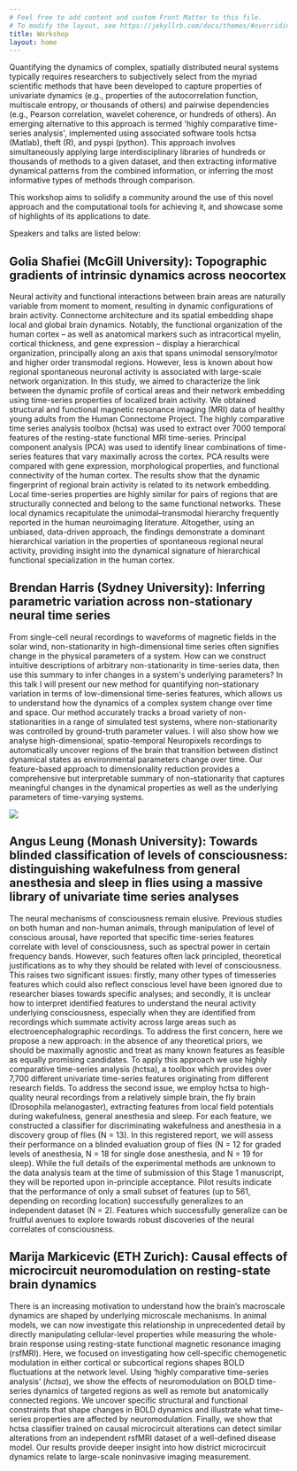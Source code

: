 ```yaml
---
# Feel free to add content and custom Front Matter to this file.
# To modify the layout, see https://jekyllrb.com/docs/themes/#overriding-theme-defaults
title: Workshop
layout: home
---
```


Quantifying the dynamics of complex, spatially distributed neural systems typically requires researchers to subjectively select from the myriad scientific methods that have been developed to capture properties of univariate dynamics (e.g., properties of the autocorrelation function, multiscale entropy, or thousands of others) and pairwise dependencies (e.g., Pearson correlation, wavelet coherence, or hundreds of others).
An emerging alternative to this approach is termed 'highly comparative time-series analysis', implemented using associated software tools hctsa (Matlab), theft (R), and pyspi (python).
This approach involves simultaneously applying large interdisciplinary libraries of hundreds or thousands of methods to a given dataset, and then extracting informative dynamical patterns from the combined information, or inferring the most informative types of methods through comparison.

This workshop aims to solidify a community around the use of this novel approach and the computational tools for achieving it, and showcase some of highlights of its applications to date.

Speakers and talks are listed below:

## Golia Shafiei (McGill University): Topographic gradients of intrinsic dynamics across neocortex

Neural activity and functional interactions between brain areas are naturally variable from moment to moment, resulting in dynamic configurations of brain activity. Connectome architecture and its spatial embedding shape local and global brain dynamics. Notably, the functional organization of the human cortex – as well as anatomical markers such as intracortical myelin, cortical thickness, and gene expression – display a hierarchical organization, principally along an axis that spans unimodal sensory/motor and higher order transmodal regions. However, less is known about how regional spontaneous neuronal activity is associated with large-scale network organization. In this study, we aimed to characterize the link between the dynamic profile of cortical areas and their network embedding using time-series properties of localized brain activity. We obtained structural and functional magnetic resonance imaging (MRI) data of healthy young adults from the Human Connectome Project. The highly comparative time series analysis toolbox (hctsa) was used to extract over 7000 temporal features of the resting-state functional MRI time-series. Principal component analysis (PCA) was used to identify linear combinations of time-series features that vary maximally across the cortex. PCA results were compared with gene expression, morphological properties, and functional connectivity of the human cortex. The results show that the dynamic fingerprint of regional brain activity is related to its network embedding. Local time-series properties are highly similar for pairs of regions that are structurally connected and belong to the same functional networks. These local dynamics recapitulate the unimodal–transmodal hierarchy frequently reported in the human neuroimaging literature. Altogether, using an unbiased, data-driven approach, the findings demonstrate a dominant hierarchical variation in the properties of spontaneous regional neural activity, providing insight into the dynamical signature of hierarchical functional specialization in the human cortex.

## Brendan Harris (Sydney University): Inferring parametric variation across non-stationary neural time series

From single-cell neural recordings to waveforms of magnetic fields in the solar wind, non-stationarity in high-dimensional time series often signifies change in the physical parameters of a system. How can we construct intuitive descriptions of arbitrary non-stationarity in time-series data, then use this summary to infer changes in a system's underlying parameters?
In this talk I will present our new method for quantifying non-stationary variation in terms of low-dimensional time-series features, which allows us to understand how the dynamics of a complex system change over time and space. Our method accurately tracks a broad variety of non-stationarities in a range of simulated test systems, where non-stationarity was controlled by ground-truth parameter values.
I will also show how we analyse high-dimensional, spatio-temporal Neuropixels recordings to automatically uncover regions of the brain that transition between distinct dynamical states as environmental parameters change over time.
Our feature-based approach to dimensionality reduction provides a comprehensive but interpretable summary of non-stationarity that captures meaningful changes in the dynamical properties as well as the underlying parameters of time-varying systems.

![](/assets/PresentationSchematic.jpg)

## Angus Leung (Monash University): Towards blinded classification of levels of consciousness: distinguishing wakefulness from general anesthesia and sleep in flies using a massive library of univariate time series analyses

The neural mechanisms of consciousness remain elusive. Previous studies on both human and non-human animals, through manipulation of level of conscious arousal, have reported that specific time-series features correlate with level of consciousness, such as spectral power in certain frequency bands. However, such features often lack principled, theoretical justifications as to why they should be related with level of consciousness. This raises two significant issues: firstly, many other types of timesseries features which could also reflect conscious level have been ignored due to researcher biases towards specific analyses; and secondly, it is unclear how to interpret identified features to understand the neural activity underlying consciousness, especially when they are identified from recordings which summate activity across large areas such as electroencephalographic recordings. To address the first concern, here we propose a new approach: in the absence of any theoretical priors, we should be maximally agnostic and treat as many known features as feasible as equally promising candidates. To apply this approach we use highly comparative time-series analysis (hctsa), a toolbox which provides over 7,700 different univariate time-series features originating from different research fields. To address the second issue, we employ hctsa to high-quality neural recordings from a relatively simple brain, the fly brain (Drosophila melanogaster), extracting features from local field potentials during wakefulness, general anesthesia and sleep. For each feature, we constructed a classifier for discriminating wakefulness and anesthesia in a discovery group of flies (N = 13). In this registered report, we will assess their performance on a blinded evaluation group of flies (N = 12 for graded levels of anesthesia, N = 18 for single dose anesthesia, and N = 19 for sleep). While the full details of the experimental methods are unknown to the data analysis team at the time of submission of this Stage 1 manuscript, they will be reported upon in-principle acceptance. Pilot results indicate that the performance of only a small subset of features (up to 561, depending on recording location) successfully generalizes to an independent dataset (N = 2). Features which successfully generalize can be fruitful avenues to explore towards robust discoveries of the neural correlates of consciousness.

## Marija Markicevic (ETH Zurich): Causal effects of microcircuit neuromodulation on resting-state brain dynamics

There is an increasing motivation to understand how the brain’s macroscale dynamics are shaped by underlying microscale mechanisms. In animal models, we can now investigate this relationship in unprecedented detail by directly manipulating cellular-level properties while measuring the whole-brain response using resting-state functional magnetic resonance imaging (rsfMRI). Here, we focused on investigating how cell-specific chemogenetic modulation in either cortical or subcortical regions shapes BOLD fluctuations at the network level. Using ‘highly comparative time-series analysis’ (_hctsa_), we show the effects of neuromodulation on BOLD time-series dynamics of targeted regions as well as remote but anatomically connected regions. We uncover specific structural and functional constraints that shape changes in BOLD dynamics and illustrate what time-series properties are affected by neuromodulation. Finally, we show that hctsa classifier trained on causal microcircuit alterations can detect similar alterations from an independent rsfMRI dataset of a well-defined disease model. Our results provide deeper insight into how district microcircuit dynamics relate to large-scale noninvasive imaging measurement.
